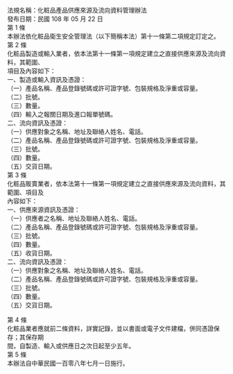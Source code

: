 法規名稱：化粧品產品供應來源及流向資料管理辦法  
發布日期：民國 108 年 05 月 22 日  
第 1 條  
本辦法依化粧品衛生安全管理法（以下簡稱本法）第十一條第二項規定訂定之。  
第 2 條  
化粧品製造或輸入業者，依本法第十一條第一項規定建立之直接供應來源及流向資料，其範圍、  
項目及內容如下：  
一、製造或輸入資訊及憑證：  
（一）產品名稱、產品登錄號碼或許可證字號、包裝規格及淨重或容量。  
（二）批號。  
（三）數量。  
（四）輸入之報關日期及進口報單號碼。  
二、流向資訊及憑證：  
（一）供應對象之名稱、地址及聯絡人姓名、電話。  
（二）產品名稱、產品登錄號碼或許可證字號、包裝規格及淨重或容量。  
（三）批號。  
（四）數量。  
（五）交貨日期。  
第 3 條  
化粧品販賣業者，依本法第十一條第一項規定建立之直接供應來源及流向資料，其範圍、項目及  
內容如下：  
一、供應來源資訊及憑證：  
（一）供應者之名稱、地址及聯絡人姓名、電話。  
（二）產品名稱、產品登錄號碼或許可證字號、包裝規格及淨重或容量。  
（三）批號。  
（四）數量。  
（五）收貨日期。  
二、流向資訊及憑證：  
（一）供應對象之名稱、地址及聯絡人姓名、電話。  
（二）產品名稱、產品登錄號碼或許可證字號、包裝規格及淨重或容量。  
（三）批號。  
（四）數量。  
（五）交貨日期。  


第 4 條  
化粧品業者應就前二條資料，詳實記錄，並以書面或電子文件建檔，併同憑證保存；其保存期  
間，自製造、輸入或供應日之次日起至少五年。  
第 5 條  
本辦法自中華民國一百零八年七月一日施行。  


